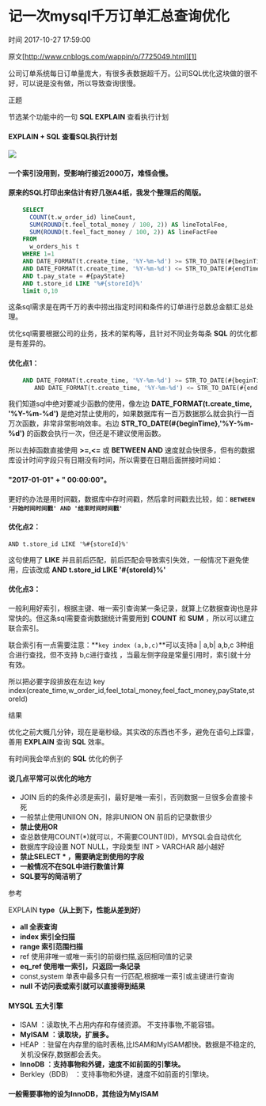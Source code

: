 # 记一次mysql千万订单汇总查询优化

 时间 2017-10-27 17:59:00 

原文[http://www.cnblogs.com/wappin/p/7725049.html][1]


公司订单系统每日订单量庞大，有很多表数据超千万。公司SQL优化这块做的很不好，可以说是没有做，所以导致查询很慢。

正题

节选某个功能中的一句 **SQL EXPLAIN** 查看执行计划 

#### EXPLAIN + SQL 查看SQL执行计划

![][3]

#### 一个索引没用到，受影响行接近2000万，难怪会慢。

#### 原来的SQL打印出来估计有好几张A4纸，我发个整理后的简版。

```sql
    SELECT
      COUNT(t.w_order_id) lineCount,
      SUM(ROUND(t.feel_total_money / 100, 2)) AS lineTotalFee,
      SUM(ROUND(t.feel_fact_money / 100, 2)) AS lineFactFee
    FROM
      w_orders_his t
    WHERE 1=1
    AND DATE_FORMAT(t.create_time, '%Y-%m-%d') >= STR_TO_DATE(#{beginTime},'%Y-%m-%d') 
    AND DATE_FORMAT(t.create_time, '%Y-%m-%d') <= STR_TO_DATE(#{endTime},'%Y-%m-%d')
    AND t.pay_state = #{payState}
    AND t.store_id LIKE '%#{storeId}%'
    limit 0,10
```

这条sql需求是在两千万的表中捞出指定时间和条件的订单进行总数总金额汇总处理。

优化sql需要根据公司的业务，技术的架构等，且针对不同业务每条 **SQL** 的优化都是有差异的。 

#### 优化点1：

```sql
    AND DATE_FORMAT(t.create_time, '%Y-%m-%d') >= STR_TO_DATE(#{beginTime},'%Y-%m-%d') 
    　　AND DATE_FORMAT(t.create_time, '%Y-%m-%d') <= STR_TO_DATE(#{endTime},'%Y-%m-%d')
```

我们知道sql中绝对要减少函数的使用，像左边 **DATE_FORMAT(t.create_time, '%Y-%m-%d')** 是绝对禁止使用的，如果数据库有一百万数据那么就会执行一百万次函数，非常非常影响效率。右边 **STR_TO_DATE(#{beginTime},'%Y-%m-%d')** 的函数会执行一次，但还是不建议使用函数。 

所以去掉函数直接使用 **>=,<=** 或 **BETWEEN AND** 速度就会快很多，但有的数据库设计时间字段只有日期没有时间，所以需要在日期后面拼接时间如： 

#### "2017-01-01" + " 00:00:00"。

更好的办法是用时间戳，数据库中存时间戳，然后拿时间戳去比较，如：**`BETWEEN '开始时间时间戳' AND '结束时间时间戳'`**

#### 优化点2：

    AND t.store_id LIKE '%#{storeId}%'
    

这句使用了 **LIKE** 并且前后匹配，前后匹配会导致索引失效，一般情况下避免使用，应该改成 **AND t.store_id LIKE '#{storeId}%'**

#### 优化点3：

一般利用好索引，根据主键、唯一索引查询某一条记录，就算上亿数据查询也是非常快的。但这条sql需要查询数据统计需要用到 **COUNT** 和 **SUM** ，所以可以建立联合索引。 

联合索引有一点需要注意：**`key index (a,b,c)`**可以支持a | a,b| a,b,c 3种组合进行查找，但不支持 b,c进行查找 ，当最左侧字段是常量引用时，索引就十分有效。

所以把必要字段排放在左边 key index(create_time,w_order_id,feel_total_money,feel_fact_money,payState,storeId)

结果

优化之前大概几分钟，现在是毫秒级。其实改的东西也不多，避免在语句上踩雷，善用 **EXPLAIN** 查询 **SQL** 效率。 

有时间我会举点别的 **SQL** 优化的例子 

#### 说几点平常可以优化的地方

* JOIN 后的的条件必须是索引，最好是唯一索引，否则数据一旦很多会直接卡死
* 一般禁止使用UNIION ON，除非UNION ON 前后的记录数很少
* **禁止使用OR**
* 查总数使用COUNT(*)就可以，不需要COUNT(ID)，MYSQL会自动优化
* 数据库字段设置 NOT NULL，字段类型 INT > VARCHAR 越小越好
* **禁止SELECT * ，需要确定到使用的字段**
* **一般情况不在SQL中进行数值计算**
* **SQL要写的简洁明了**

参考 

EXPLAIN **type（从上到下，性能从差到好）**

* **all 全表查询**
* **index 索引全扫描**
* **range 索引范围扫描**
* ref 使用非唯一或唯一索引的前缀扫描,返回相同值的记录
* **eq_ref 使用唯一索引，只返回一条记录**
* const,system 单表中最多只有一行匹配,根据唯一索引或主键进行查询
* **null 不访问表或索引就可以直接得到结果**

#### MYSQL 五大引擎

* ISAM ：读取快,不占用内存和存储资源。 不支持事物,不能容错。
* **MyISAM ：读取块，扩展多。**
* HEAP ：驻留在内存里的临时表格,比ISAM和MyISAM都快。数据是不稳定的,关机没保存,数据都会丢失。
* **InnoDB ：支持事物和外键，速度不如前面的引擎块。**
* Berkley（BDB） ：支持事物和外键，速度不如前面的引擎块。

#### 一般需要事物的设为InnoDB，其他设为MyISAM


[1]: http://www.cnblogs.com/wappin/p/7725049.html
[3]: https://img0.tuicool.com/3e67n26.png